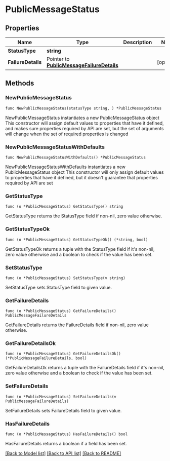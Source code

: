 # PublicMessageStatus

## Properties

Name | Type | Description | Notes
------------ | ------------- | ------------- | -------------
**StatusType** | **string** |  | 
**FailureDetails** | Pointer to [**PublicMessageFailureDetails**](PublicMessageFailureDetails.md) |  | [optional] 

## Methods

### NewPublicMessageStatus

`func NewPublicMessageStatus(statusType string, ) *PublicMessageStatus`

NewPublicMessageStatus instantiates a new PublicMessageStatus object
This constructor will assign default values to properties that have it defined,
and makes sure properties required by API are set, but the set of arguments
will change when the set of required properties is changed

### NewPublicMessageStatusWithDefaults

`func NewPublicMessageStatusWithDefaults() *PublicMessageStatus`

NewPublicMessageStatusWithDefaults instantiates a new PublicMessageStatus object
This constructor will only assign default values to properties that have it defined,
but it doesn't guarantee that properties required by API are set

### GetStatusType

`func (o *PublicMessageStatus) GetStatusType() string`

GetStatusType returns the StatusType field if non-nil, zero value otherwise.

### GetStatusTypeOk

`func (o *PublicMessageStatus) GetStatusTypeOk() (*string, bool)`

GetStatusTypeOk returns a tuple with the StatusType field if it's non-nil, zero value otherwise
and a boolean to check if the value has been set.

### SetStatusType

`func (o *PublicMessageStatus) SetStatusType(v string)`

SetStatusType sets StatusType field to given value.


### GetFailureDetails

`func (o *PublicMessageStatus) GetFailureDetails() PublicMessageFailureDetails`

GetFailureDetails returns the FailureDetails field if non-nil, zero value otherwise.

### GetFailureDetailsOk

`func (o *PublicMessageStatus) GetFailureDetailsOk() (*PublicMessageFailureDetails, bool)`

GetFailureDetailsOk returns a tuple with the FailureDetails field if it's non-nil, zero value otherwise
and a boolean to check if the value has been set.

### SetFailureDetails

`func (o *PublicMessageStatus) SetFailureDetails(v PublicMessageFailureDetails)`

SetFailureDetails sets FailureDetails field to given value.

### HasFailureDetails

`func (o *PublicMessageStatus) HasFailureDetails() bool`

HasFailureDetails returns a boolean if a field has been set.


[[Back to Model list]](../README.md#documentation-for-models) [[Back to API list]](../README.md#documentation-for-api-endpoints) [[Back to README]](../README.md)


